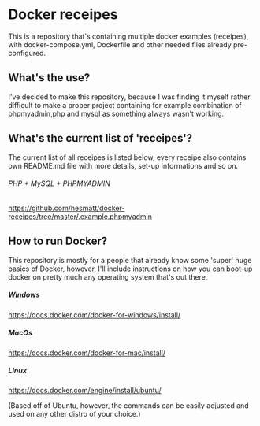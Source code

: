 # Docker receipes

This is a repository that's containing multiple docker examples (receipes), with docker-compose.yml, Dockerfile and other needed files already pre-configured.

## What's the use?

I've decided to make this repository, because I was finding it myself rather difficult to make a proper project containing for example combination of phpmyadmin,php and mysql as something always wasn't working.

## What's the current list of 'receipes'?

The current list of all receipes is listed below, every receipe also contains own README.md file with more details, set-up informations and so on.

###### PHP + MySQL + PHPMYADMIN
https://github.com/hesmatt/docker-receipes/tree/master/.example.phpmyadmin


## How to run Docker?

This repository is mostly for a people that already know some 'super' huge basics of Docker, however, I'll include instructions on how you can boot-up docker on pretty much any operating system that's out there.

##### Windows
https://docs.docker.com/docker-for-windows/install/

##### MacOs
https://docs.docker.com/docker-for-mac/install/

##### Linux
https://docs.docker.com/engine/install/ubuntu/

(Based off of Ubuntu, however, the commands can be easily adjusted and used on any other distro of your choice.)

